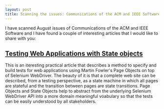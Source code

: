 ```yaml
---
layout: post
title: Scanning the issues: Communications of the ACM and IEEE Software, August 2015
---
```


I have scanned August issues of Communications of the ACM and IEEE Software and I have found a couple of interesting articles that I would like to share with you:

## [Testing Web Applications with State objects](http://cacm.acm.org/magazines/2015/8/189845-testing-web-applications-with-state-objects/fulltext)

This is an iteresting practical article that describes a method to specify and build tests for web applications using Martin Fowler's Page Objects on top of Selenium WebDriver. The beauty of it is that a complete web site can be described, from a testing perspective, as a state machine in which all pages are stateful and the transition between pages are state transitions. Page Objects and State Objects help to abstract from the underlying Selenium WebDriver API into a more domain meaningful voabulary so that the tests can be easily understood by all stakeholders.

